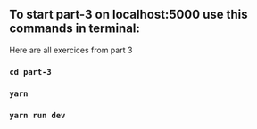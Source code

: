 ## To start part-3 on localhost:5000 use this commands in terminal:
Here are all exercices from part 3
### `cd part-3`
### `yarn`
### `yarn run dev`